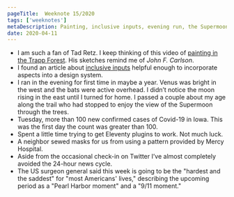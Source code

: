 ```yaml
---
pageTitle:  Weeknote 15/2020
tags: ['weeknotes']
metaDescription: Painting, inclusive inputs, evening run, the Supermoon, masks. What I was up to the 15th week of 2020.
date: 2020-04-11
---
```

* I am such a fan of Tad Retz. I keep thinking of this video of [painting in the Trapp Forest](https://youtu.be/wRYNCPFgdwA). His sketches remind me of  *John F. Carlson*. 
* I found an article about [inclusive inputs](https://www.ovl.design/text/inclusive-inputs/) helpful enough to incorporate aspects into a design system. 
* I ran in the evening for first time in maybe a year. Venus was bright in the west and the bats were active overhead. I didn’t notice the moon rising in the east until I turned for home. I passed a couple about my age along the trail who had stopped to enjoy the view of the Supermoon through the trees. 
* Tuesday, more than 100 new confirmed cases of Covid-19 in Iowa. This was the first day the count was greater than 100. 
* Spent a little time trying to get Eleventy plugins to work. Not much luck. 
* A neighbor sewed masks for us from using a pattern provided by Mercy Hospital. 
* Aside from the occasional check-in on Twitter I’ve almost completely avoided the 24-hour news cycle. 
* The US surgeon general said this week is going to be the "hardest and the saddest" for "most Americans' lives," describing the upcoming period as a "Pearl Harbor moment" and a "9/11 moment."